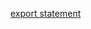 [export statement](https://developer.mozilla.org/en-US/docs/web/javascript/reference/statements/export)
